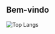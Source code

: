 ## Bem-vindo

![Top Langs](https://github-readme-stats.vercel.app/api/top-langs/?username=jef-nunes&layout=donut&stats_format=bytes&hide=html,css)
